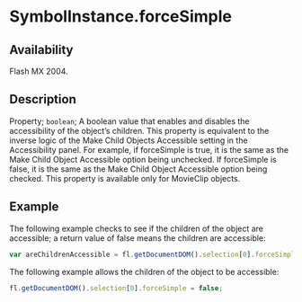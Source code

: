 # SymbolInstance.forceSimple

## Availability

Flash MX 2004.

## Description

Property; `boolean`; A boolean value that enables and disables the accessibility of the object’s children. This property is equivalent to the inverse logic of the Make Child Objects Accessible setting in the Accessibility panel. For example, if forceSimple is true, it is the same as the Make Child Object Accessible option being unchecked. If forceSimple is false, it is the same as the Make Child Object Accessible option being checked.
This property is available only for MovieClip objects.

## Example

The following example checks to see if the children of the object are accessible; a return value of false means the children are accessible:

```javascript
var areChildrenAccessible = fl.getDocumentDOM().selection[0].forceSimple; 
```

The following example allows the children of the object to be accessible:

```javascript
fl.getDocumentDOM().selection[0].forceSimple = false;
```
